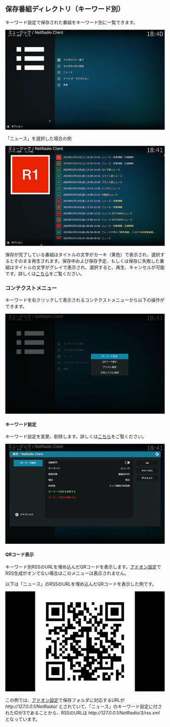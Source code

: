 
## 保存番組ディレクトリ（キーワード別）

キーワード設定で保存された番組をキーワード別に一覧できます。

![キーワード別](images/1_トップ画面/2_保存番組ディレクトリ/1_キーワード別/1_キーワードリスト.png)

「ニュース」を選択した場合の例

![キーワード別](images/1_トップ画面/2_保存番組ディレクトリ/1_キーワード別/2_ニュース.png)

保存が完了している番組はタイトルの文字がカーキ（黄色）で表示され、選択するとそのまま再生されます。保存中および保存予定、もしくは保存に失敗した番組はタイトルの文字がグレイで表示され、選択すると、再生、キャンセルが可能です。詳しくは[こちら](./902_保存番組の再生.md)をご覧ください。

### コンテクストメニュー

キーワードを右クリックして表示されるコンテクストメニューから以下の操作ができます。

![コンテクストメニュー](images/1_トップ画面/2_保存番組ディレクトリ/1_キーワード別/キーワード設定/コンテクストメニュー.png)

#### キーワード設定

キーワード設定を変更、削除します。詳しくは[こちら](./310_設定画面（キーワード）.md)をご覧ください。

![キーワード設定](images/1_トップ画面/2_保存番組ディレクトリ/1_キーワード別/キーワード設定/キーワード設定.png)

#### QRコード表示

キーワード別RSSのURLを埋め込んだQRコードを表示します。[アドオン設定](./200_アドオン設定画面.md#番組保存)でRSS生成がオンでない場合はこのメニューは表示されません。

以下は「ニュース」のRSSのURLを埋め込んだQRコードを表示した例です。

![QRコード表示](images/1_トップ画面/2_保存番組ディレクトリ/1_キーワード別/QRコード表示/QRコード.png)

この例では、[アドオン設定](./200_アドオン設定画面.md#番組保存)で保存フォルダに対応するURLが _http\://127.0.0.1/NetRadio/_ とされていて、「ニュース」のキーワード設定に付されたIDが3であることから、RSSのURLは _http:\/\/127.0.0.1/NetRadio/3/rss.xml_ となっています。
